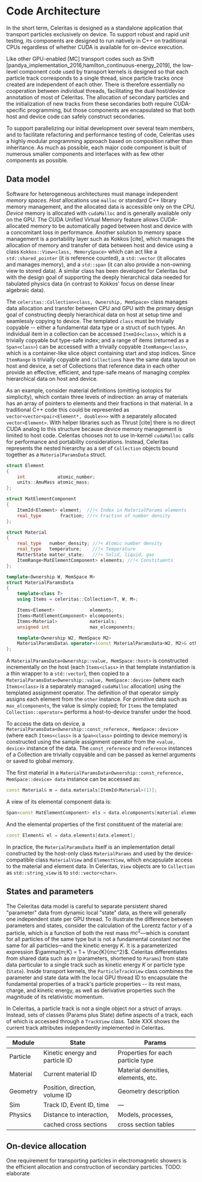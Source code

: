 <!--  -*- coding: utf-8 -*- -->
<!--
Generate to latex:
```
$ pandoc -o code-arch.tex -r gfm+tex_math_dollars code-arch.md
```
-->
# Code Architecture

In the short term, Celeritas is designed as a standalone application that
transport particles exclusively on device. To support robust and rapid unit
testing, its components are designed to run natively in C++ on traditional
CPUs regardless of whether CUDA is available for on-device execution.

Like other GPU-enabled [MC] transport codes such as Shift [pandya_implementation_2016,hamilton_continuous-energy_2019], the low-level
component code used by transport kernels is designed so that each particle
track corresponds to a single thread, since particle tracks once created are
independent of each other. There is therefore essentially no cooperation
between individual threads, facilitating the dual host/device annotation of
most of Celeritas. The allocation of secondary particles and the initialization
of new tracks from these secondaries both require CUDA-specific programming,
but those components are encapsulated so that both host and device code
can safely construct secondaries.

To support parallelizing our initial development over several team members, and
to facilitate refactoring and performance testing of code, Celeritas uses a
highly modular programming approach based on composition rather than
inheritance. As much as possible, each major code component is built of
numerous smaller components and interfaces with as few other components as
possible.

## Data model

Software for heterogeneous architectures must manage independent
*memory spaces*. _Host_ allocations use `malloc` or
standard C++ library memory management, and the allocated data is accessible
only on the CPU. _Device_ memory is allocated with `cudaMalloc` and is
generally available only on the GPU. The CUDA Unified Virtual Memory
feature allows CUDA-allocated memory to be automatically paged between host and
device with a concomitant loss in performance. Another solution to memory space
management is a portability layer such as Kokkos [cite], which manages the
allocation of memory and transfer of data
between host and device using a class `Kokkos::View<class, MemorySpace>` which
can
act like a `std::shared_pointer` (it is reference counted), a `std::vector` (it
allocates and manages memory), and a `std::span` (it can also provide a
non-owning view to stored data). A similar class has been developed for
Celeritas but with the design goal of supporting the deeply hierarchical data
needed for tabulated physics data (in contrast to Kokkos' focus on dense linear
algebraic data).

The `celeritas::Collection<class, Ownership, MemSpace>` class manages data
allocation and transfer between CPU and GPU with the primary design goal of
constructing deeply hierarchical data on host at setup time and seamlessly
copying to device. The templated `class` must be trivially copyable --
either a fundamental data type or a struct of such types. An individual item
in a collection can be accessed `ItemId<class>`, which is a trivially copyable
but type-safe index; and a range of items (returned as a `Span<class>`) can be
accessed with a trivially copyable `ItemRange<class>`, which is a
container-like slice object containing start and stop indices. Since
`ItemRange` is trivially copyable and `Collection`s have the same data layout
on host and device, a set of Collections that reference data in each other
provide an effective, efficient, and type-safe means of managing complex
hierarchical data on host and device.

As an example, consider material definitions (omitting isotopics for
simplicity), which contain three levels of indirection: an array of materials has
an array of pointers to elements and their fractions in that material. In
a traditional C++ code this could be represented as `vector<vector<pair<Element*,
double>>>` with a separately allocated `vector<Element>`. With helper
libraries such as Thrust [cite] there is no direct CUDA analog to this
structure because device memory management is limited to host code. Celeritas
chooses not to use in-kernel `cudaMalloc` calls for performance and
portability considerations. Instead, Celeritas represents the nested hierarchy
as a set of `Collection` objects bound together as a `MaterialParamsData`
struct.
```c++
struct Element
{
    int            atomic_number;
    units::AmuMass atomic_mass;
};

struct MatElementComponent
{
    ItemId<Element> element;  //!< Index in MaterialParams elements
    real_type       fraction; //!< Fraction of number density
};

struct Material
{
    real_type   number_density; //!< Atomic number density
    real_type   temperature;    //!< Temperature
    MatterState matter_state;   //!< Solid, liquid, gas
    ItemRange<MatElementComponent> elements; //!< Constituents
};

template<Ownership W, MemSpace M>
struct MaterialParamsData
{
    template<class T>
    using Items = celeritas::Collection<T, W, M>;

    Items<Element>             elements;
    Items<MatElementComponent> elcomponents;
    Items<Material>            materials;
    unsigned int               max_elcomponents;

    template<Ownership W2, MemSpace M2>
    MaterialParamsData& operator=(const MaterialParamsData<W2, M2>& other);
};
```
A `MaterialParamsData<Ownership::value, MemSpace::host>` is constructed
incrementally on the host (each `Items<class>` in that template instantiation
is a thin wrapper to a `std::vector`), then copied to a
`MaterialParamsData<Ownership::value, MemSpace::device>` (where each
`Items<class>` is a separately managed `cudaMalloc` allocation) using the
templated assignment operator. The definition of that operator simply
assigns each element from the `other` instance. For primitive data such as
`max_elcomponents`, the value is simply copied; for `Items` the templated
`Collection::operator=` performs a host-to-device transfer under the hood.

To access the data on device, a `MaterialParamsData<Ownership::const_reference,
MemSpace::device>` (where each `Items<class>` is a `Span<class>` pointing to
device memory) is constructed using the sample assignment operator from
the `<value, device>` instance of the data. The `const_reference` and
`reference` instances of a Collection are trivially copyable and can be passed
as kernel arguments or saved to global memory.

The first material in a `MaterialParamsData<Ownership::const_reference,
MemSpace::device> data` instance can be accessed as:
```c++
const Material& m = data.materials[ItemId<Material>(1)];
```
A view of its elemental component data is:
```c++
Span<const MatElementComponent> els = data.elcomponents[material.elements];
```
And the elemental properties of the first constituent of the material are:
```c++
const Element& el = data.elements[data.element];
```

In practice, the `MaterialParamsData` itself is an implementation detail
constructed by the host-only class `MaterialParams` and used by the
device-compatible class `MaterialView` and `ElementView`, which encapsulate
access to the material and element data. In Celeritas, `View` objects are to
`Collection` as `std::string_view` is to `std::vector<char>`.

## States and parameters

The Celeritas data model is careful to separate persistent shared "parameter"
data from dynamic local "state" data, as there will generally one independent
state per GPU thread.
To illustrate the difference between parameters and states, consider the
calculation of the Lorentz factor $\gamma$ of a particle, which is a function
of both the rest mass $mc^2$—which is constant for all particles of the same
type but is not a fundamental constant nor the same for all particles—and the
kinetic energy $K$.
It is a parameterized expression $\gamma(m;K) = 1 + \frac{K}{mc^2}$.
Celeritas differentiates from shared data such as $m$ (parameters, shortened to
`Params`) from state data particular to a single track such as kinetic energy
$K$ or particle type (`State`).
Inside transport kernels, the `ParticleTrackView` class combines the parameter
and state data with the local GPU thread ID to encapsulate the fundamental
properties of a track's particle properties -- its rest mass, charge, and
kinetic energy, as well as derivative properties such the magnitude of its
relativistic momentum.

In Celeritas, a particle track is not a single object nor a struct of arrays.
Instead, sets of classes (Params plus State) define aspects of a track, each
of which is accessed through a `TrackView` class. Table
XXX shows the current track attributes independently implemented in Celeritas.

Module | State | Params
---- | ----- | -----
Particle | Kinetic energy and particle ID | Properties for each particle type
Material | Current material ID | Material densities, elements, etc.
Geometry | Position, direction, volume ID | Geometry description
Sim | Track ID, Event ID, time | —
Physics | Distance to interaction,  | Models, processes,
        |  cached cross sections | cross section tables

## On-device allocation

One requirement for transporting particles in electromagnetic showers is
the efficient allocation and construction of secondary particles. TODO:
elaborate

